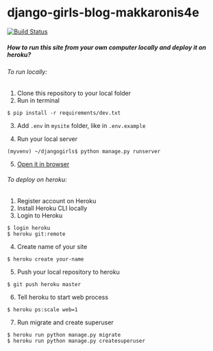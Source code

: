 # django-girls-blog-makkaronis4e
[![Build Status](https://travis-ci.org/kpi-web-guild/django-girls-blog-makkaronis4e.svg?branch=master)](https://travis-ci.org/kpi-web-guild/django-girls-blog-makkaronis4e)


##### How to run this site from your own computer locally and deploy it on heroku?

###### To run locally:
1. Clone this repository to your local folder
2. Run in terminal
```
$ pip install -r requirements/dev.txt
```
3. Add `.env` in `mysite` folder, like in `.env.example`

4. Run your local server
```
(myvenv) ~/djangogirls$ python manage.py runserver
```
5. [Open it in browser](http://127.0.0.1:8000/)


###### To deploy on heroku:

1. Register account on Heroku
2. Install Heroku CLI locally
3. Login to Heroku
```
$ login heroku
$ heroku git:remote
```
4. Create name of your site
```
$ heroku create your-name
```
5. Push your local repository to heroku
```
$ git push heroku master
```
6. Tell heroku to start web process
```
$ heroku ps:scale web=1
```
7. Run migrate and create superuser
```
$ heroku run python manage.py migrate
$ heroku run python manage.py createsuperuser
```
